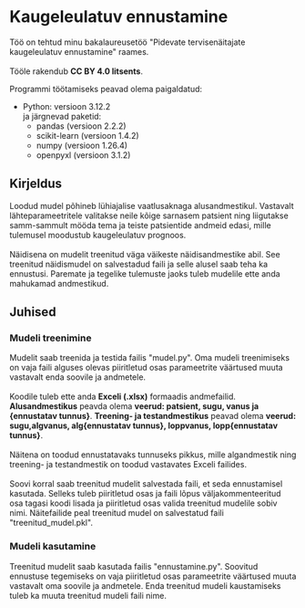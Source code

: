 # Kaugeleulatuv ennustamine

Töö on tehtud minu bakalaureusetöö "Pidevate tervisenäitajate kaugeleulatuv ennustamine" raames. <br><br>
Tööle rakendub <strong>CC BY 4.0 litsents</strong>.

Programmi töötamiseks peavad olema paigaldatud:
- Python: versioon 3.12.2 <br>
ja järgnevad paketid:
    - pandas (versioon 2.2.2)
    - scikit-learn (versioon 1.4.2)
    - numpy (versioon 1.26.4)
    - openpyxl (versioon 3.1.2)

## Kirjeldus

Loodud mudel põhineb lühiajalise vaatlusaknaga alusandmestikul. Vastavalt lähteparameetritele valitakse neile kõige sarnasem patsient ning liigutakse samm-sammult mööda tema ja teiste patsientide andmeid edasi, mille tulemusel moodustub kaugeleulatuv prognoos. <br><br>
Näidisena on mudelit treenitud väga väikeste näidisandmestike abil. See treenitud näidismudel on salvestadud faili ja selle alusel saab teha ka ennustusi. Paremate ja tegelike tulemuste jaoks tuleb mudelile ette anda mahukamad andmestikud.

## Juhised

### Mudeli treenimine

Mudelit saab treenida ja testida failis "mudel.py". Oma mudeli treenimiseks on vaja faili alguses olevas piiritletud osas parameetrite väärtused muuta vastavalt enda soovile ja andmetele. 
<br><br>
Koodile tuleb ette anda <strong>Exceli (.xlsx)</strong> formaadis andmefailid. <strong>Alusandmestikus</strong> peavda olema <strong>veerud: patsient, sugu, vanus ja {ennustatav tunnus}</strong>. <strong>Treening- ja testandmestikus</strong> peavad olema <strong>veerud: sugu,algvanus, alg{ennustatav tunnus}, loppvanus, lopp{ennustatav tunnus}</strong>. 
<br><br>
Näitena on toodud ennustatavaks tunnuseks pikkus, mille algandmestik ning treening- ja testandmestik on toodud vastavates Exceli failides. 
<br> <br>
Soovi korral saab treenitud mudelit salvestada faili, et seda ennustamisel kasutada. Selleks tuleb piiritletud osas ja faili lõpus väljakommenteeritud osa tagasi koodi lisada ja piiritletud osas valida treenitud mudelile sobiv nimi. Näitefailide peal treenitud mudel on salvestatud faili "treenitud_mudel.pkl".


### Mudeli kasutamine

Treenitud mudelit saab kasutada failis "ennustamine.py". Soovitud ennustuse tegemiseks on vaja piiritletud osas parameetrite väärtused muuta vastavalt oma soovile ja andmetele. Enda treenitud mudeli kaustamiseks tuleb ka muuta treenitud mudeli faili nime.
